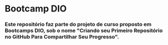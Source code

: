 # Bootcamp DIO

### Este repositório faz parte do projeto de curso proposto em Bootcamps DIO, sob o nome "Criando seu Primeiro Repositório no GitHub Para Compartilhar Seu Progresso".
